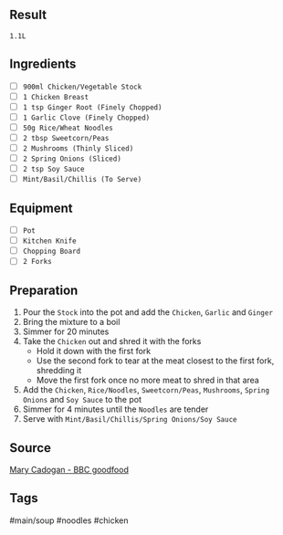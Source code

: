 ## Result
`1.1L`
## Ingredients
- [ ] `900ml Chicken/Vegetable Stock`
- [ ] `1 Chicken Breast`
- [ ] `1 tsp Ginger Root (Finely Chopped)`
- [ ] `1 Garlic Clove (Finely Chopped)`
- [ ] `50g Rice/Wheat Noodles`
- [ ] `2 tbsp Sweetcorn/Peas`
- [ ] `2 Mushrooms (Thinly Sliced)`
- [ ] `2 Spring Onions (Sliced)`
- [ ] `2 tsp Soy Sauce`
- [ ] `Mint/Basil/Chillis (To Serve)`
## Equipment
- [ ] `Pot`
- [ ] `Kitchen Knife`
- [ ] `Chopping Board`
- [ ] `2 Forks`
## Preparation
1. Pour the `Stock` into the pot and add the `Chicken`, `Garlic` and `Ginger`
2. Bring the mixture to a boil
3. Simmer for 20 minutes
4. Take the `Chicken` out and shred it with the forks
    - Hold it down with the first fork
    - Use the second fork to tear at the meat closest to the first fork, shredding it
    - Move the first fork once no more meat to shred in that area
5. Add the `Chicken`, `Rice/Noodles`, `Sweetcorn/Peas`, `Mushrooms`, `Spring Onions` and `Soy Sauce` to the pot
6. Simmer for 4 minutes until the `Noodles` are tender
7. Serve with `Mint/Basil/Chillis/Spring Onions/Soy Sauce`
## Source
[Mary Cadogan - BBC goodfood](https://www.bbcgoodfood.com/recipes/chicken-noodle-soup)
## Tags
#main/soup
#noodles #chicken
